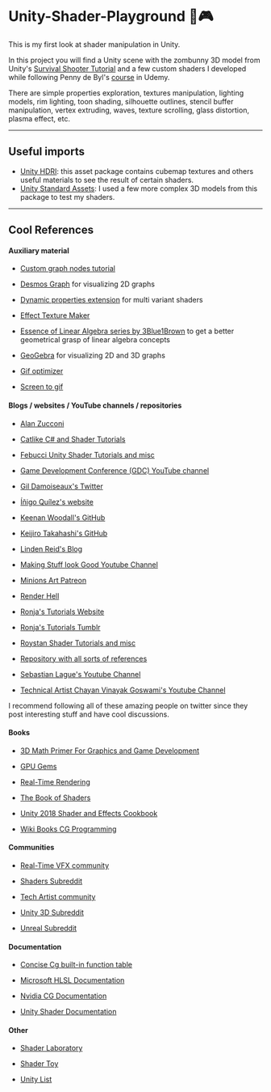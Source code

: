 # Unity-Shader-Playground 📐🎮
This is my first look at shader manipulation in Unity.

In this project you will find a Unity scene with the zombunny 3D model from Unity's [Survival Shooter Tutorial](https://unity3d.com/learn/tutorials/s/survival-shooter-tutorial) and a few custom shaders I developed while following Penny de Byl's [course](https://www.udemy.com/unity-shaders/learn/v4/overview) in Udemy.

There are simple properties exploration, textures manipulation, lighting models, rim lighting, toon shading, silhouette outlines, stencil buffer manipulation, vertex extruding, waves, texture scrolling, glass distortion, plasma effect, etc.

---
## Useful imports
- [Unity HDRI](https://assetstore.unity.com/packages/essentials/beta-projects/unity-hdri-pack-72511): this asset package contains cubemap textures and others useful materials to see the result of certain shaders.
- [Unity Standard Assets](https://assetstore.unity.com/packages/essentials/asset-packs/standard-assets-32351): I used a few more complex 3D models from this package to test my shaders.

---

## Cool References

#### Auxiliary material

- [Custom graph nodes tutorial](https://connect.unity.com/p/getting-light-information-with-a-custom-node-in-shadergraph)

- [Desmos Graph](https://www.desmos.com/calculator) for visualizing 2D graphs

- [Dynamic properties extension](https://forum.unity.com/threads/sharing-is-caring-hiding-optional-material-parameters.349952/) for multi variant shaders

- [Effect Texture Maker](https://mebiusbox.github.io/contents/EffectTextureMaker/)

- [Essence of Linear Algebra series by 3Blue1Brown](https://www.youtube.com/playlist?list=PLZHQObOWTQDPD3MizzM2xVFitgF8hE_ab) to get a better geometrical grasp of linear algebra concepts

- [GeoGebra](https://www.geogebra.org/3d?lang=en) for visualizing 2D and 3D graphs

- [Gif optimizer](https://ezgif.com/optimize)

- [Screen to gif](https://www.screentogif.com/)

#### Blogs / websites / YouTube channels / repositories

- [Alan Zucconi](https://www.alanzucconi.com/)

- [Catlike C# and Shader Tutorials](https://catlikecoding.com/unity/tutorials/?fbclid=IwAR2HaODbCqZyZnI6-DtvP_HX2gE6te61sQKLySlTafv_RhvhbSpcc81oAls)

- [Febucci Unity Shader Tutorials and misc](https://www.febucci.com/tutorials/)

- [Game Development Conference (GDC) YouTube channel](https://www.youtube.com/channel/UC0JB7TSe49lg56u6qH8y_MQ)

- [Gil Damoiseaux's Twitter](https://twitter.com/Gaxil)

- [Íñigo Quílez's website](https://www.iquilezles.org/)

- [Keenan Woodall's GitHub](https://github.com/keenanwoodall)

- [Keijiro Takahashi's GitHub](https://github.com/keijiro)

- [Linden Reid's Blog](https://lindenreid.wordpress.com/)

- [Making Stuff look Good Youtube Channel](https://www.youtube.com/channel/UCEklP9iLcpExB8vp_fWQseg)

- [Minions Art Patreon](https://www.patreon.com/posts/how-i-got-with-19042499)

- [Render Hell](https://simonschreibt.de/gat/renderhell/)

- [Ronja's Tutorials Website](https://www.ronja-tutorials.com/)

- [Ronja's Tutorials Tumblr](https://ronja-tutorials.tumblr.com/tagged/tutorial/chrono)

- [Roystan Shader Tutorials and misc](https://roystan.net)

- [Repository with all sorts of references](https://github.com/sindresorhus/awesome)

- [Sebastian Lague's Youtube Channel](https://www.youtube.com/channel/UCmtyQOKKmrMVaKuRXz02jbQ)

- [Technical Artist Chayan Vinayak Goswami's Youtube Channel](https://www.youtube.com/channel/UCwtWCujRCWK9ba3f474sTOQ)

I recommend following all of these amazing people on twitter since they post interesting stuff and have cool discussions.

#### Books

- [3D Math Primer For Graphics and Game Development](https://www.amazon.com/Primer-Graphics-Development-Wordware-Library/dp/1556229119)

- [GPU Gems](https://developer.nvidia.com/gpugems/GPUGems3/gpugems3_ch01.html)

- [Real-Time Rendering](http://www.realtimerendering.com/book.html)

- [The Book of Shaders](https://thebookofshaders.com/)

- [Unity 2018 Shader and Effects Cookbook](https://www.amazon.com/Unity-2018-Shaders-Effects-Cookbook/dp/1788396235)

- [Wiki Books CG Programming](https://en.wikibooks.org/wiki/Cg_Programming)

#### Communities

- [Real-Time VFX community](https://realtimevfx.com)

- [Shaders Subreddit](https://www.reddit.com/r/shaders/)

- [Tech Artist community](http://tech-artists.org/)

- [Unity 3D Subreddit](https://www.reddit.com/r/Unity3D/)

- [Unreal Subreddit](https://www.reddit.com/r/unrealengine/)

#### Documentation

- [Concise Cg built-in function table](https://www.sjbaker.org/wiki/index.php?title=Concise_Cg_built-in_function_table)

- [Microsoft HLSL Documentation](https://docs.microsoft.com/en-us/windows/desktop/direct3dhlsl/dx-graphics-hlsl)

- [Nvidia CG Documentation](http://developer.download.nvidia.com/cg/index_stdlib.html)

- [Unity Shader Documentation](https://docs.unity3d.com/Manual/SL-SurfaceShaders.html)

#### Other

- [Shader Laboratory](http://www.shaderslab.com/shaders.html)

- [Shader Toy](https://www.shadertoy.com/)

- [Unity List](https://unitylist.com/)


